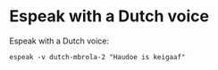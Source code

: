 # Espeak with a Dutch voice

Espeak with a Dutch voice:

```
espeak -v dutch-mbrola-2 "Haudoe is keigaaf"
```
